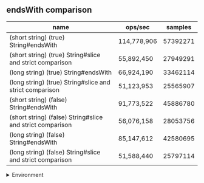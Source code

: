 ## endsWith comparison

|name|ops/sec|samples|
|-|-|-|
|(short string) (true) String#endsWith|114,778,906|57392271|
|(short string) (true) String#slice and strict comparison|55,892,450|27949291|
|(long string) (true) String#endsWith|66,924,190|33462114|
|(long string) (true) String#slice and strict comparison|51,123,953|25565907|
|(short string) (false) String#endsWith|91,773,522|45886780|
|(short string) (false) String#slice and strict comparison|56,076,158|28053756|
|(long string) (false) String#endsWith|85,147,612|42580695|
|(long string) (false) String#slice and strict comparison|51,588,440|25797114|


<details>
<summary>Environment</summary>

* __Machine:__ linux x64 | 4 vCPUs | 7.6GB Mem
* __Run:__ Tue Oct 29 2024 19:49:59 GMT+0000 (Coordinated Universal Time)
* __Node:__ `v23.0.0`
</details>

<!--
{"environment":{"platform":"linux","arch":"x64","cpus":4,"totalMemory":7.597877502441406},"benchmarks":[{"name":"(short string) (true) String#endsWith","opsSec":114778906.35569793,"samples":57392271},{"name":"(short string) (true) String#slice and strict comparison","opsSec":55892450.039306186,"samples":27949291},{"name":"(long string) (true) String#endsWith","opsSec":66924190.65630162,"samples":33462114},{"name":"(long string) (true) String#slice and strict comparison","opsSec":51123953.589887656,"samples":25565907},{"name":"(short string) (false) String#endsWith","opsSec":91773522.18930887,"samples":45886780},{"name":"(short string) (false) String#slice and strict comparison","opsSec":56076158.24979012,"samples":28053756},{"name":"(long string) (false) String#endsWith","opsSec":85147612.60539478,"samples":42580695},{"name":"(long string) (false) String#slice and strict comparison","opsSec":51588440.29288354,"samples":25797114}]}-->
